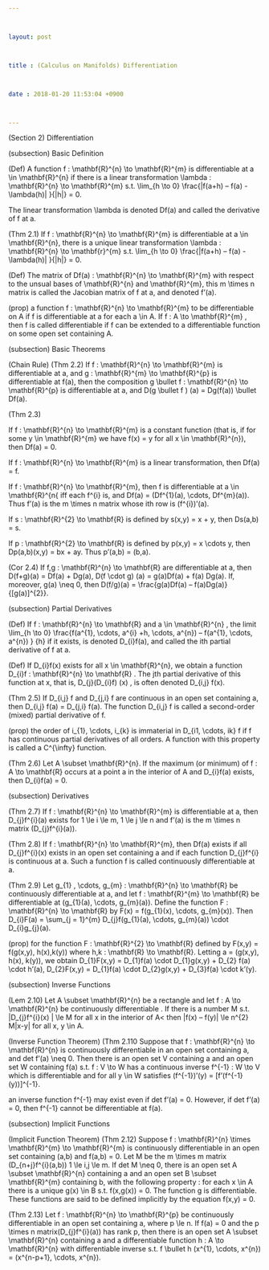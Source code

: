 ```yaml
---



layout: post



title : (Calculus on Manifolds) Differentiation



date : 2018-01-20 11:53:04 +0900



---
```


(Section 2) Differentiation

(subsection) Basic Definition

(Def) A function f : \mathbf{R}^{n} \to \mathbf{R}^{m} is differentiable at a \in \mathbf{R}^{n} if there is a linear transformation \lambda : \mathbf{R}^{n} \to \mathbf{R}^{m} s.t. \lim_{h \to 0} \frac{|f(a+h) – f(a) - \lambda(h)| }{|h|} = 0.

The linear transformation \lambda is denoted Df(a) and called the derivative of f at a.

(Thm 2.1) If f : \mathbf{R}^{n} \to \mathbf{R}^{m} is differentiable at a \in \mathbf{R}^{n}, there is a unique linear transformation \lambda : \mathbf{R}^{n} \to \mathbf{r}^{m} s.t. \lim_{h \to 0} \frac{|f(a+h) – f(a) - \lambda(h)| }{|h|} = 0.

(Def) The matrix of Df(a) : \mathbf{R}^{n} \to \mathbf{R}^{m} with respect to the unsual bases of \mathbf{R}^{n} and \mathbf{R}^{m}, this m \times n matrix is called the Jacobian matrix of f at a, and denoted f’(a).

(prop) a function f : \mathbf{R}^{n} \to \mathbf{R}^{m} to be differentiable on A if f is differentiable at a for each a \in A. If f : A \to \mathbf{R}^{m} , then f is called differentiable if f can be extended to a differentiable function on some open set containing A.

(subsection) Basic Theorems

(Chain Rule) (Thm 2.2) If f : \mathbf{R}^{n} \to \mathbf{R}^{m} is differentiable at a, and g : \mathbf{R}^{m} \to \mathbf{R}^{p} is differentiable at f(a), then the composition g \bullet f : \mathbf{R}^{n} \to \mathbf{R}^{p} is differentiable at a, and D(g \bullet f ) (a) = Dg(f(a)) \bullet Df(a).

(Thm 2.3) 

If f : \mathbf{R}^{n} \to \mathbf{R}^{m} is a constant function (that is, if for some y \in \mathbf{R}^{m} we have f(x) = y for all x \in \mathbf{R}^{n}), then Df(a) = 0.

If f : \mathbf{R}^{n} \to \mathbf{R}^{m} is a linear transformation, then Df(a) = f.

If f : \mathbf{R}^{n} \to \mathbf{R}^{m}, then f is differentiable at a \in \mathbf{R}^{n{ iff each f^{i} is, and Df(a) = (Df^{1}(a), \cdots, Df^{m}(a)). Thus f’(a) is the m \times n matrix whose ith row is (f^{i})’(a).

If s : \mathbf{R}^{2} \to \mathbf{R} is defined by s(x,y) = x + y, then Ds(a,b) = s.

If p : \mathbf{R}^{2} \to \mathbf{R} is defined by p(x,y) = x \cdots y, then Dp(a,b)(x,y) = bx + ay. Thus p’(a,b) = (b,a).

(Cor 2.4) If f,g : \mathbf{R}^{n} \to \mathbf{R} are differentiable at a, then D(f+g)(a) = Df(a) + Dg(a), D(f \cdot g) (a) = g(a)Df(a) + f(a) Dg(a). If, moreover, g(a) \neq 0, then D(f/g)(a) = \frac{g(a)Df(a) – f(a)Dg(a)}{[g(a)]^{2}}.

(subsection) Partial Derivatives

(Def) If f : \mathbf{R}^{n} \to \mathbf{R} and a \in \mathbf{R}^{n} , the limit \lim_{h \to 0} \frac{f(a^{1}, \cdots, a^{i} +h, \cdots, a^{n}) – f(a^{1}, \cdots, a^{n}) } {h} if it exists, is denoted D_{i}f(a), and called the ith partial derivative of f at a.

(Def) If D_{i}f(x) exists for all x \in \mathbf{R}^{n}, we obtain a function D_{i}f : \mathbf{R}^{n} \to \mathbf{R} . The jth partial derivative of this function at x, that is, D_{j}(D_{i}f) (x) , is often denoted D_{i,j} f(x).

(Thm 2.5) If D_{i,j} f and D_{j,i} f are continuous in an open set containing a, then D_{i,j} f(a) = D_{j,i} f(a). The function D_{i,j} f is called a second-order (mixed) partial derivative of f.

(prop) the order of i_{1}, \cdots, i_{k} is immaterial in D_{i1, \cdots, ik} f if f has continuous partial derivatives of all orders. A function with this property is called a C^{\infty} function.

(Thm 2.6) Let A \subset \mathbf{R}^{n}. If the maximum (or minimum) of f : A \to \mathbf{R} occurs at a point a in the interior of A and D_{i}f(a) exists, then D_{i}f(a) = 0.

(subsection) Derivatives

(Thm 2.7) If f : \mathbf{R}^{n} \to \mathbf{R}^{m} is differentiable at a, then D_{j}f^{i}(a) exists for 1 \le i \le m, 1 \le j \le n and f’(a) is the m \times n matrix (D_{j}f^{i}(a)).

(Thm 2.8) If f : \mathbf{R}^{n} \to \mathbf{R}^{m}, then Df(a) exists if all D_{j}f^{i}(x) exists in an open set containing a and if each function D_{j}f^{i} is continuous at a. Such a function f is called continuously differentiable at a.

(Thm 2.9) Let g_{1} , \cdots, g_{m} : \mathbf{R}^{n} \to \mathbf{R} be continuously differentiable at a, and let f : \mathbf{R}^{m} \to \mathbf{R} be differentiable at (g_{1}(a), \cdots, g_{m}(a)). Define the function F : \mathbf{R}^{n} \to \mathbf{R} by F(x) = f(g_{1}(x), \cdots, g_{m}(x)). Then D_{i}F(a) = \sum_{j = 1}^{m} D_{j}f(g_{1}(a), \cdots, g_{m}(a)) \cdot D_{i}g_{j}(a).

(prop) for the function F : \mathbf{R}^{2} \to \mathbf{R} defined by F(x,y) = f(g(x,y), h(x),k(y)) where h,k : \mathbf{R} \to \mathbf{R}. Letting a = (g(x,y), h(x), k(y)), we obtain D_{1}F(x,y) = D_{1}f(a) \cdot D_{1}g(x,y) + D_{2} f(a) \cdot h’(a), D_{2}F(x,y) = D_{1}f(a) \cdot D_{2}g(x,y) + D_{3}f(a) \cdot k’(y).

(subsection) Inverse Functions

(Lem 2.10) Let A \subset \mathbf{R}^{n} be a rectangle and let f : A \to \mathbf{R}^{n} be continuously differentiable . If there is a number M s.t. |D_{j}f^{i}(x) | \le M for all x in the interior of A< then |f(x) – f(y)| \le n^{2} M|x-y| for all x, y \in A.

(Inverse Function Theorem) (Thm 2.110 Suppose that f : \mathbf{R}^{n} \to \mathbf{R}^{n} is continuously differentiable in an open set containing a, and det f’(a) \neq 0. Then there is an open set V containing a and an open set W containing f(a) s.t. f : V \to W has a continuous inverse f^{-1} : W \to V which is differentiable and for all y \in W satisfies (f^{-1})’(y) = [f’(f^{-1}(y))]^{-1}.

an inverse function f^{-1} may exist even if det f’(a) = 0. However, if det f’(a) = 0, then f^{-1} cannot be differentiable at f(a).

(subsection) Implicit Functions

(Implicit Function Theorem) (Thm 2.12) Suppose f : \mathbf{R}^{n} \times \mathbf{R}^{m} \to \mathbf{R}^{m} is continuously differentiable in an open set containing (a,b) and f(a,b) = 0. Let M be the m \times m matrix (D_{n+j}f^{i}(a,b)) 1 \le i,j \le m. If det M \neq 0, there is an open set A \subset \mathbf{R}^{n} containing a and an open set B \subset \mathbf{R}^{m} containing b, with the following property : for each x \in A there is a unique g(x) \in B s.t. f(x,g(x)) = 0. The function g is differentiable. These functions are said to be defined implicitly by the equation f(x,y) = 0.

(Thm 2.13) Let f : \mathbf{R}^{n} \to \mathbf{R}^{p} be continuously differentiable in an open set containing a, where p \le n. If f(a) = 0 and the p \times n matrix(D_{j}f^{i}(a)) has rank p, then there is an open set A \subset \mathbf{R}^{n} containing a and a differentiable function h : A \to \mathbf{R}^{n} with differentiable inverse s.t. f \bullet h (x^{1}, \cdots, x^{n}) = (x^{n-p+1}, \cdots, x^{n}).

